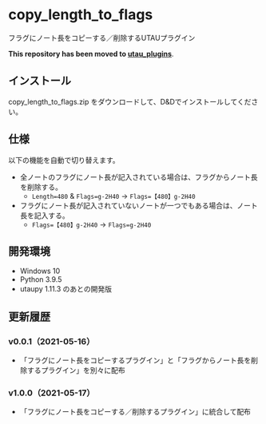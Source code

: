 # copy_length_to_flags

フラグにノート長をコピーする／削除するUTAUプラグイン

**This repository has been moved to [utau_plugins](https://github.com/oatsu-gh/utau_plugins)**.

## インストール

copy_length_to_flags.zip をダウンロードして、D&Dでインストールしてください。

## 仕様

以下の機能を自動で切り替えます。
- 全ノートのフラグにノート長が記入されている場合は、フラグからノート長を削除する。
    - `Length=480` & `Flags=g-2H40` → `Flags=【480】g-2H40`
- フラグにノート長が記入されていないノートが一つでもある場合は、ノート長を記入する。
    - `Flags=【480】g-2H40` → `Flags=g-2H40`

## 開発環境

- Windows 10
- Python 3.9.5
- utaupy 1.11.3 のあとの開発版

## 更新履歴

### v0.0.1（2021-05-16）

- 「フラグにノート長をコピーするプラグイン」と「フラグからノート長を削除するプラグイン」を別々に配布

### v1.0.0（2021-05-17）

- 「フラグにノート長をコピーする／削除するプラグイン」に統合して配布
